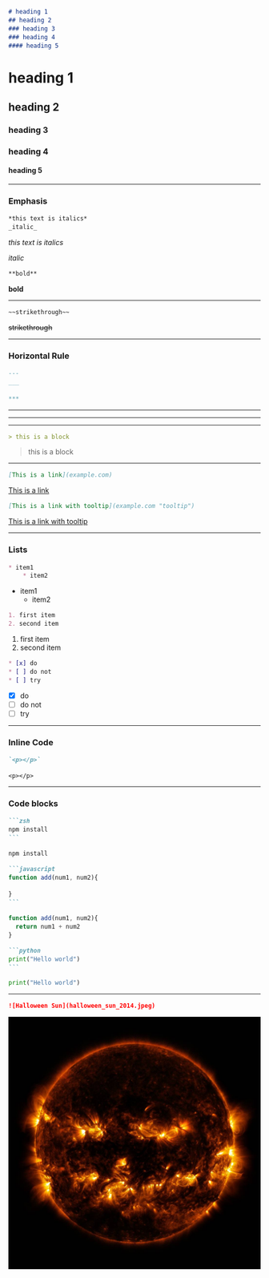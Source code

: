 ```md
# heading 1
## heading 2
### heading 3
### heading 4
#### heading 5
```
# heading 1  
## heading 2 
### heading 3
### heading 4
#### heading 5

---
### Emphasis
```md
*this text is italics*
_italic_
```
<!-- Italics -->
*this text is italics*

_italic_

<!-- Bold -->
```md
**bold**
```
**bold** 

---

<!-- Strike Through-->
```md
~~strikethrough~~
```
~~strikethrough~~

---

<!-- Horizontal Line -->
### Horizontal Rule
```md
---
___

***
```
--- 
___
***

<!-- Block quote -->
```md
> this is a block
```
> this is a block

---

<!--  links -->
```md
[This is a link](example.com)
```
[This is a link](example.com)

```md
[This is a link with tooltip](example.com "tooltip")
```
[This is a link with tooltip](example.com "tooltip")

---

### Lists
<!-- Unordered List -->
```md
* item1
    * item2
```
* item1
    * item2

<!--Ordered List-->
```md
1. first item
2. second item
```
1. first item
2. second item

<!-- task list -->
```md
* [x] do
* [ ] do not
* [ ] try
```
* [x] do
* [ ] do not
* [ ] try

---

<!-- inline code block-->
### Inline Code
```md
`<p></p>`
```
`<p></p>`

---

### Code blocks
<!-- Zsh block -->
````md
```zsh
npm install
```
````
```zsh
npm install
```

<!-- JS Block-->
````md
```javascript
function add(num1, num2){

}
```
````
```javascript
function add(num1, num2){
  return num1 + num2
}
```

<!-- Python block-->
````md
```python
print("Hello world")
```
````
```python
print("Hello world")
```

---

<!--Images-->
```md
![Halloween Sun](halloween_sun_2014.jpeg)
```
![Halloween Sun](halloween_sun_2014.jpeg)